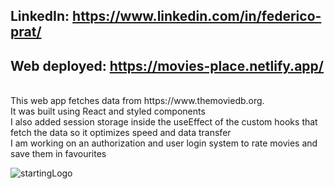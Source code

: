 ## LinkedIn: https://www.linkedin.com/in/federico-prat/ <br>
## Web deployed: https://movies-place.netlify.app/
<br>
This web app fetches data from https://www.themoviedb.org. <br>
It was built using React and styled components <br>
I also added session storage inside the useEffect of the custom hooks that fetch the data so it optimizes speed and data transfer <br>
I am working on an authorization and user login system to rate movies and save them in favourites

![startingLogo](appPics/moviesPage.jpg)

